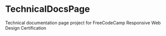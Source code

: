 # TechnicalDocsPage
Technical documentation page project for FreeCodeCamp Responsive Web Design Certification
